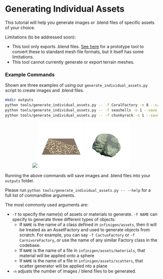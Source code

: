 # Generating Individual Assets

This tutorial will help you generate images or .blend files of specific assets of your choice.

Limitations (to be addressed soon): 
- This tool only exports .blend files. [See here](../infinigen/datagen/tools/export/README.md) for a prototype tool to convert these to standard mesh file formats, but it itself has some limitations. 
- This tool cannot currently generate or export terrain meshes.

### Example Commands

Shown are three examples of using our `generate_individual_assets.py` script to create images and .blend files.

```bash
mkdir outputs
python tools/generate_individual_assets.py -- -f CoralFactory -n 8 --save_blend
python tools/generate_individual_assets.py -- -f seashells -n 1 --save_blend
python tools/generate_individual_assets.py -- -f chunkyrock -n 1 --save_blend
```

<p align="center">
  <img src="images/individual_assets/coral.png" width="150" />
  <img src="images/individual_assets/seashells.png" width="150" />
  <img src="images/individual_assets/chunkyrock.png" width="150" />
</p>

Running the above commands will save images and .blend files into your `outputs` folder.

Please run `python tools/generate_individual_assets.py -- --help` for a full list of commandline arguments.

The most commonly used arguments are:
- `-f` to specify the name(s) of assets or materials to generate. `-f NAME` can specify to generate three different types of objects:
   - If `NAME` is the name of a class defined in `infinigen/assets`, then it will be treated as an AssetFactory and used to generate objects from scratch. For example, you can say `-f CactusFactory` or `-f CarnivoreFactory`, or use the name of any similar Factory class in the codebase.
   - If `NAME` is the name of a file in `infinigen/assets/materials`, that material will be applied onto a sphere
   - If `NAME` is the name of a file in `infinigen/assets/scatters`, that scatter generator will be applied nto a plane
- `-n` adjusts the number of images / blend files to be generated.


